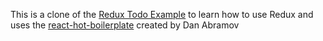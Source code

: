 This is a clone of the [Redux Todo Example](http://rackt.org/redux/docs/basics/ExampleTodoList.html) to learn how to use Redux and uses the [react-hot-boilerplate](https://github.com/gaearon/react-hot-boilerplate) created by Dan Abramov
